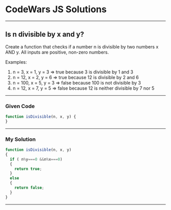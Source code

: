 # CodeWars JS Solutions

---

## Is n divisible by x and y?

Create a function that checks if a number n is divisible by two numbers x AND y. All inputs are positive, non-zero numbers.

Examples:
1) n =   3, x = 1, y = 3 =>  true because   3 is divisible by 1 and 3
2) n =  12, x = 2, y = 6 =>  true because  12 is divisible by 2 and 6
3) n = 100, x = 5, y = 3 => false because 100 is not divisible by 3
4) n =  12, x = 7, y = 5 => false because  12 is neither divisible by 7 nor 5



---

### Given Code


```js
function isDivisible(n, x, y) {
}
```

---

### My Solution 


```js
function isDivisible(n, x, y)
{
  if ( n%y===0 &&n%x===0)
  {
    return true;
  }
  else
  {
    return false;
  }
}
```


---

